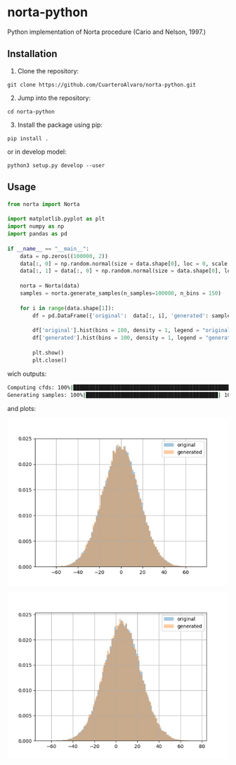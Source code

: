 # norta-python
Python implementation of Norta procedure (Cario and Nelson, 1997.)



## Installation

1. Clone the repository:

```
git clone https://github.com/CuarteroAlvaro/norta-python.git
```

2. Jump into the repository:
```
cd norta-python
```

3. Install the package using pip:
```
pip install .
```

or in develop model:

```
python3 setup.py develop --user
```

## Usage
```python
from norta import Norta 

import matplotlib.pyplot as plt
import numpy as np
import pandas as pd

if __name__ == "__main__":
    data = np.zeros((100000, 2))
    data[:, 0] = np.random.normal(size = data.shape[0], loc = 0, scale = 17)
    data[:, 1] = data[:, 0] + np.random.normal(size = data.shape[0], loc = 6, scale = 1)

    norta = Norta(data)
    samples = norta.generate_samples(n_samples=100000, n_bins = 150)

    for i in range(data.shape[1]):
        df = pd.DataFrame({'original':  data[:, i], 'generated': samples[:, i]})

        df['original'].hist(bins = 100, density = 1, legend = "original", alpha = 0.4)
        df['generated'].hist(bins = 100, density = 1, legend = "generated", alpha = 0.4)

        plt.show()
        plt.close()


```

wich outputs:

```bash
Computing cfds: 100%|██████████████████████████████████████████████████████████| 2/2 [00:00<00:00, 999.12it/s]
Generating samples: 100%|██████████████████████████████████████████| 100000/100000 [00:02<00:00, 48154.00it/s]
```

and plots:

![example_1](figures/example_two_normals_figure_0.png)

![example_2](figures/example_two_normals_figure_1.png)